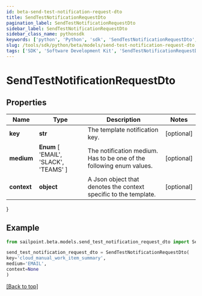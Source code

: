 ```yaml
---
id: beta-send-test-notification-request-dto
title: SendTestNotificationRequestDto
pagination_label: SendTestNotificationRequestDto
sidebar_label: SendTestNotificationRequestDto
sidebar_class_name: pythonsdk
keywords: ['python', 'Python', 'sdk', 'SendTestNotificationRequestDto', 'BetaSendTestNotificationRequestDto'] 
slug: /tools/sdk/python/beta/models/send-test-notification-request-dto
tags: ['SDK', 'Software Development Kit', 'SendTestNotificationRequestDto', 'BetaSendTestNotificationRequestDto']
---
```


# SendTestNotificationRequestDto


## Properties

Name | Type | Description | Notes
------------ | ------------- | ------------- | -------------
**key** | **str** | The template notification key. | [optional] 
**medium** |  **Enum** [  'EMAIL',    'SLACK',    'TEAMS' ] | The notification medium. Has to be one of the following enum values. | [optional] 
**context** | **object** | A Json object that denotes the context specific to the template. | [optional] 
}

## Example

```python
from sailpoint.beta.models.send_test_notification_request_dto import SendTestNotificationRequestDto

send_test_notification_request_dto = SendTestNotificationRequestDto(
key='cloud_manual_work_item_summary',
medium='EMAIL',
context=None
)

```
[[Back to top]](#) 

